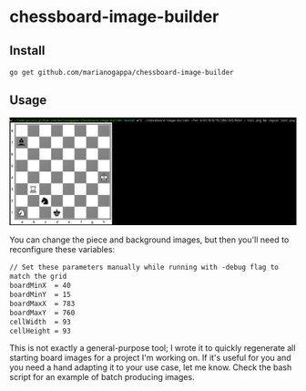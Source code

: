 # chessboard-image-builder

## Install

```
go get github.com/marianogappa/chessboard-image-builder
```

## Usage

![usage.png](usage.png)

You can change the piece and background images, but then you'll need to reconfigure these variables:

```
// Set these parameters manually while running with -debug flag to match the grid
boardMinX  = 40
boardMinY  = 15
boardMaxX  = 783
boardMaxY  = 760
cellWidth  = 93
cellHeight = 93
```

This is not exactly a general-purpose tool; I wrote it to quickly regenerate all starting board images for a project I'm working on. If it's useful for you and you need a hand adapting it to your use case, let me know. Check the bash script for an example of batch producing images.
